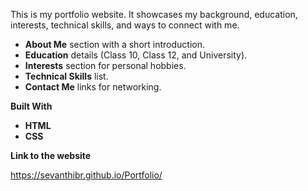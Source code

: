 
This is my portfolio website.
It showcases my background, education, interests, technical skills, and ways to connect with me.

* **About Me** section with a short introduction.
* **Education** details (Class 10, Class 12, and University).
* **Interests** section for personal hobbies.
* **Technical Skills** list.
* **Contact Me** links for networking.

**Built With**

* **HTML**
* **CSS**

**Link to the website**

https://sevanthibr.github.io/Portfolio/





